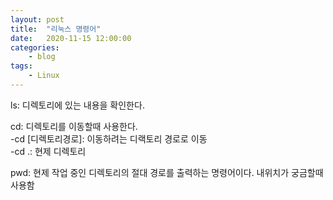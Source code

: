 ```yaml
---
layout: post
title:	"리눅스 명령어"
date:	2020-11-15 12:00:00
categories:
    - blog
tags:
    - Linux 
---
```

ls: 디렉토리에 있는 내용을 확인한다.   

cd: 디렉토리를 이동할때 사용한다.  
-cd [디렉토리경로]: 이동하려는 디랙토리 경로로 이동  
-cd .: 현제 디렉토리  

pwd: 현제 작업 중인 디렉토리의 절대 경로를 출력하는 명령어이다. 내위치가 궁금할때 사용함